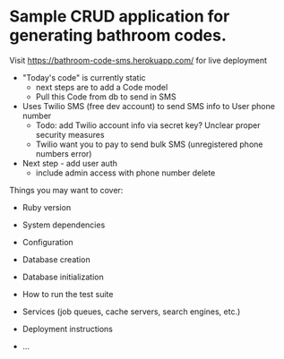 # Sample CRUD application for generating bathroom codes.

Visit https://bathroom-code-sms.herokuapp.com/ for live deployment

* "Today's code" is currently static
	* next steps are to add a Code model
	* Pull this Code from db to send in SMS
* Uses Twilio SMS (free dev account) to send SMS info to User phone number
	* Todo: add Twilio account info via secret key? Unclear proper security measures
	* Twilio want you to pay to send bulk SMS (unregistered phone numbers error)
* Next step - add user auth
	* include admin access with phone number delete

Things you may want to cover:

* Ruby version

* System dependencies

* Configuration

* Database creation

* Database initialization

* How to run the test suite

* Services (job queues, cache servers, search engines, etc.)

* Deployment instructions

* ...
